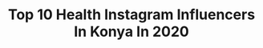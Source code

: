 ---
title: Top 10 Health Instagram Influencers In Konya In 2020
description: >-
  Find top health Instagram influencers in Konya in 2020. Most popular hashtags: #tbt #evdekal #healthylifestyle #motivation.
platform: Instagram
profiles:
  - username: "arzuyanardag"
    fullname: >-
      Arzu Yanardağ
    location: "Turkey"
    followers: 46596
    engagement: 219
    commentsToLikes: 0.022287
    avatar: "https://scontent-lhr8-1.cdninstagram.com/v/t51.2885-19/s320x320/87335299_487074202173719_4958163370952884224_n.jpg?_nc_ht=scontent-lhr8-1.cdninstagram.com&_nc_ohc=wfI5gl41mlEAX_anAtg&oh=968890d307531a0c339b043ed2481221&oe=5EBBA465"
    verified: false
    hashtags: "#houstonportraits, #cute, #instagrammers, #fashion"
  - username: "pembekeci"
    fullname: >-
      Pamela Spence
    location: "Turkey"
    followers: 57617
    engagement: 92
    commentsToLikes: 0.027539
    avatar: "https://scontent-ams4-1.cdninstagram.com/v/t51.2885-19/s320x320/53595443_276888363218516_6798677502920228864_n.jpg?_nc_ht=scontent-ams4-1.cdninstagram.com&_nc_ohc=bmI-qkJDJU4AX_CfN12&oh=51f471c0d8e92446196b31f530002a9a&oe=5EABF816"
    verified: true
    hashtags: "#bursaetkinlik, #hair, #dancers, #unutulur"
  - username: "pt_mstfkeskin"
    fullname: >-
      Mustafa Keskin
    location: "Turkey"
    followers: 73416
    engagement: 233
    commentsToLikes: 0.058496
    avatar: "https://scontent-amt2-1.cdninstagram.com/v/t51.2885-19/s320x320/81175125_637563503657013_2073338334783995904_n.jpg?_nc_ht=scontent-amt2-1.cdninstagram.com&_nc_ohc=naKET8cuxOUAX_HQxhm&oh=9a4e643e6bc3e8d0a8cc91b0c2e5171f&oe=5EB2C57F"
    verified: false
    hashtags: "#sporcu, #fitfamilylife, #gym, #abs"
  - username: "gustomehmetyalcin"
    fullname: >-
      mehmet yalçın
    location: "Turkey"
    followers: 32848
    engagement: 121
    commentsToLikes: 0.010709
    avatar: "https://scontent-ams4-1.cdninstagram.com/v/t51.2885-19/s320x320/54513284_279806002918336_2541298717017767936_n.jpg?_nc_ht=scontent-ams4-1.cdninstagram.com&_nc_ohc=ufneWAr0lhQAX8VYfY0&oh=48f3756dca57daea86bf373d29a4f797&oe=5EB24A00"
    verified: false
    hashtags: "#kokteyller, #madalyal, #nostalgy, #vinblanc"
  - username: "eceetuncel"
    fullname: >-
      Ece Tuncel
    location: "Turkey"
    followers: 153649
    engagement: 393
    commentsToLikes: 0.092431
    avatar: "https://scontent-atl3-1.cdninstagram.com/v/t51.2885-19/s320x320/75349283_2424010247915002_4849198779343044608_n.jpg?_nc_ht=scontent-atl3-1.cdninstagram.com&_nc_ohc=KvvfKbUZCpsAX94O91S&oh=7d858f64fd3f4941c5b8c8778c66767c&oe=5EBAFF1B"
    verified: false
    hashtags: "#staychicathomechallange, #evdekalt, #homesweethome, #italy"
  - username: "aysegul.demirsoy"
    fullname: >-
      Aysegul Demirsoy
    location: "Turkey"
    followers: 152822
    engagement: 114
    commentsToLikes: 0.038578
    avatar: "https://scontent-lhr8-1.cdninstagram.com/v/t51.2885-19/s320x320/82513366_177735210254687_4565138734831370240_n.jpg?_nc_ht=scontent-lhr8-1.cdninstagram.com&_nc_ohc=B2Kt-bFBD7wAX-qumew&oh=ff621f8fa13c4cd4da158bf346da0ead&oe=5EBA4C6F"
    verified: false
    hashtags: "#spor, #gymfreaks, #evdesporyap, #gymgirl"
  - username: "colorfulcareer"
    fullname: >-
      Semra
    location: "Turkey"
    followers: 15926
    engagement: 988
    commentsToLikes: 0.027831
    avatar: "https://scontent-amt2-1.cdninstagram.com/v/t51.2885-19/s320x320/90319768_1505287939632828_3990315928435818496_n.jpg?_nc_ht=scontent-amt2-1.cdninstagram.com&_nc_ohc=x13CA3GpuUYAX_HugW6&oh=610ed409fb1a51bd15451499ccf72564&oe=5EBB5041"
    verified: false
    hashtags: "#healthylifestyle, #color, #likesforfollow, #foll"
  - username: "drhandeyagmurkaya"
    fullname: >-
      Hande Yağmur Kaya
    location: "Turkey"
    followers: 92873
    engagement: 1686
    commentsToLikes: 2.806498
    avatar: "https://scontent-lhr8-1.cdninstagram.com/v/t51.2885-19/s320x320/41704367_2216122385291726_2578098984652374016_n.jpg?_nc_ht=scontent-lhr8-1.cdninstagram.com&_nc_ohc=RqtmMr7m3vwAX-KFXBo&oh=26d3e6d6a7ebc09bd72398c3191f4775&oe=5EB91B6D"
    verified: false
    hashtags: "#ak, #yksmatematik, #medicine, #coronailem"
  - username: "bismoothie"
    fullname: >-
      Sibel Hoş
    location: "Turkey"
    followers: 44816
    engagement: 256
    commentsToLikes: 0.194819
    avatar: "https://scontent-ams4-1.cdninstagram.com/v/t51.2885-19/s320x320/71194464_446406162747753_4721939903384911872_n.jpg?_nc_ht=scontent-ams4-1.cdninstagram.com&_nc_ohc=A3dl3pPUiqwAX_ENkWC&oh=b22ce02d2f62c39e7febc163bda596c5&oe=5EBB1B9B"
    verified: false
    hashtags: "#yulafl, #sunnydays, #bluespirulinasmoothie, #chocolatesmoothie"
  - username: "lifeofhazal"
    fullname: >-
      
    location: "Turkey"
    followers: 4857
    engagement: 1542
    commentsToLikes: 0.060780
    avatar: "https://instagram.fbkk10-1.fna.fbcdn.net/v/t51.2885-19/s320x320/81882305_844387032699602_4149780066907193344_n.jpg?_nc_ht=instagram.fbkk10-1.fna.fbcdn.net&_nc_ohc=nqfTAo-FrckAX_uWZhy&oh=15128ee6c052cc1deb30a35278e27ceb&oe=5EA54A4F"
    verified: false
    hashtags: "#granola, #simit, #banana, #yoga"
---